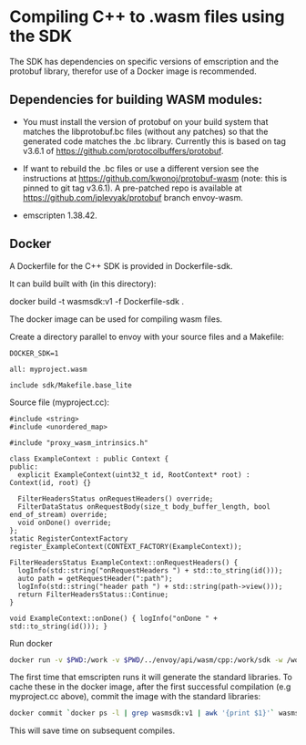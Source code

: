 # Compiling C++ to .wasm files using the SDK

The SDK has dependencies on specific versions of emscription and the protobuf library, therefor use of a Docker image is recommended.

## Dependencies for building WASM modules:

  * You must install the version of protobuf on your build system that matches the libprotobuf.bc files (without any patches) so that the generated code matches the .bc library.
  Currently this is based on tag v3.6.1 of https://github.com/protocolbuffers/protobuf.

  * If want to rebuild the .bc files or use a different version see the instructions at https://github.com/kwonoj/protobuf-wasm  (note: this is pinned to git tag v3.6.1).
  A pre-patched repo is available at https://github.com/jplevyak/protobuf branch envoy-wasm.

  * emscripten 1.38.42.

## Docker

A Dockerfile for the C++ SDK is provided in Dockerfile-sdk.

It can build built with (in this directory):

docker build -t wasmsdk:v1 -f Dockerfile-sdk .

The docker image can be used for compiling wasm files.

Create a directory parallel to envoy with your source files and a Makefile:

```
DOCKER_SDK=1

all: myproject.wasm

include sdk/Makefile.base_lite
```

Source file (myproject.cc):

```
#include <string>
#include <unordered_map>

#include "proxy_wasm_intrinsics.h"

class ExampleContext : public Context {
public:
  explicit ExampleContext(uint32_t id, RootContext* root) : Context(id, root) {}

  FilterHeadersStatus onRequestHeaders() override;
  FilterDataStatus onRequestBody(size_t body_buffer_length, bool end_of_stream) override;
  void onDone() override;
};
static RegisterContextFactory register_ExampleContext(CONTEXT_FACTORY(ExampleContext));

FilterHeadersStatus ExampleContext::onRequestHeaders() {
  logInfo(std::string("onRequestHeaders ") + std::to_string(id()));
  auto path = getRequestHeader(":path");
  logInfo(std::string("header path ") + std::string(path->view()));
  return FilterHeadersStatus::Continue;
}

void ExampleContext::onDone() { logInfo("onDone " + std::to_string(id())); }
```

Run docker

```bash
docker run -v $PWD:/work -v $PWD/../envoy/api/wasm/cpp:/work/sdk -w /work  wasmsdk:v1 bash /build_wasm.sh
```

The first time that emscripten runs it will generate the standard libraries.  To cache these in the docker image,
after the first successful compilation (e.g myproject.cc above), commit the image with the standard libraries:

```bash
docker commit `docker ps -l | grep wasmsdk:v1 | awk '{print $1}'` wasmsdk:v1
```

This will save time on subsequent compiles.
